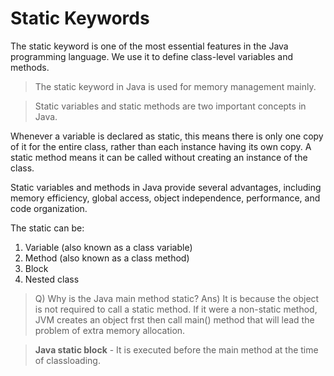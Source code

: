 # Static Keywords 

The static keyword is one of the most essential features in the Java programming language. We use it to define class-level variables and methods.
> The static keyword in Java is used for memory management mainly. 

> Static variables and static methods are two important concepts in Java.

Whenever a variable is declared as static, this means there is only one copy of it for the entire class, rather than each instance having its own copy. A static method means it can be called without creating an instance of the class.

Static variables and methods in Java provide several advantages, including memory efficiency, global access, object independence, performance, and code organization.

The static can be:
1. Variable (also known as a class variable)
2. Method (also known as a class method)
3. Block
4. Nested class

> Q) Why is the Java main method static?
> Ans) It is because the object is not required to call a static method. If it were
a non-static method, JVM creates an object frst then call main() method that
will lead the problem of extra memory allocation.

> **Java static block** - It is executed before the main method at the time of classloading.